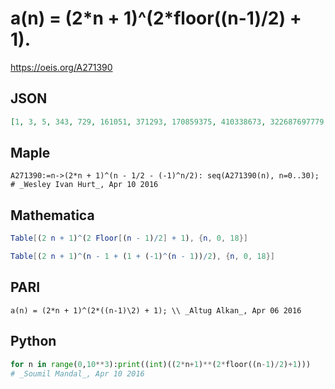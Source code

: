 # a\(n\) \= \(2\*n \+ 1\)^\(2\*floor\(\(n\-1\)/2\) \+ 1\)\.
https://oeis.org/A271390
## JSON
```JSON
[1, 3, 5, 343, 729, 161051, 371293, 170859375, 410338673, 322687697779, 794280046581, 952809757913927, 2384185791015625, 4052555153018976267, 10260628712958602189, 23465261991844685929951, 59938945498865420543457, 177482997121587371826171875, 456487940826035155404146917]
```
## Maple
```Maple
A271390:=n->(2*n + 1)^(n - 1/2 - (-1)^n/2): seq(A271390(n), n=0..30); # _Wesley Ivan Hurt_, Apr 10 2016
```
## Mathematica
```Mathematica
Table[(2 n + 1)^(2 Floor[(n - 1)/2] + 1), {n, 0, 18}]
```
```Mathematica
Table[(2 n + 1)^(n - 1 + (1 + (-1)^(n - 1))/2), {n, 0, 18}]
```
## PARI
```PARI
a(n) = (2*n + 1)^(2*((n-1)\2) + 1); \\ _Altug Alkan_, Apr 06 2016
```
## Python
```Python
for n in range(0,10**3):print((int)((2*n+1)**(2*floor((n-1)/2)+1)))
# _Soumil Mandal_, Apr 10 2016
```
